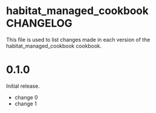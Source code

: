 # habitat_managed_cookbook CHANGELOG

This file is used to list changes made in each version of the habitat_managed_cookbook cookbook.

# 0.1.0

Initial release.

- change 0
- change 1

